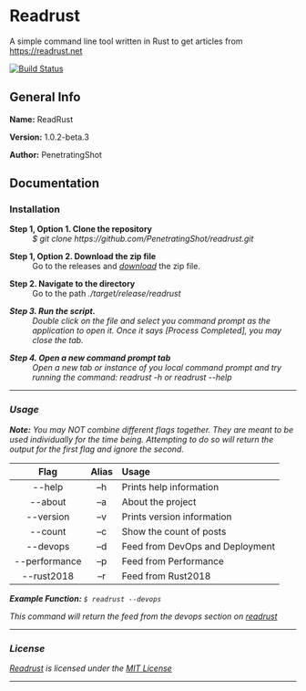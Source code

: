 
# Readrust

A simple command line tool written in Rust to get articles from https://readrust.net

[![Build Status](https://travis-ci.org/PenetratingShot/readrust.svg?branch=master)](https://travis-ci.org/PenetratingShot/readrust)

## General Info

**Name:** ReadRust

**Version:** 1.0.2-beta.3

**Author:** PenetratingShot


## Documentation

### Installation

<dl>
	<dt><b>Step 1, Option 1. Clone the repository</b></dt>
	<dd><em>$ git clone <a>https://github.com/PenetratingShot/readrust.git</a></em></dd>
</dl>
<dl>
    <dt><b>Step 1, Option 2. Download the zip file</b></dt>
    <dd>Go to the releases and <em><a href="">download</a></em> the zip file.</dd>
<dl>
	<dt><b>Step 2. Navigate to the directory</b></dt>
	 <dd>Go to the path <em>./target/release/readrust<em></dd>
</dl>
  
<dl>
	<dt><b>Step 3. Run the script.</b></dt>
	<dd>Double click on the file and select you command prompt as the application to open it. Once it says <em>[Process Completed]</em>, you may close the tab.</dd>
</dl>

<dl>
	<dt><b>Step 4. Open a new command prompt tab</b></dt>
	<dd>Open a new tab or instance of you local command prompt and try running the command: <em>readrust -h</em> or <em>readrust --help</em></dd>
</dl>
  
  ***

### Usage

**Note:** You may NOT combine different flags together. They are meant to be used individually for the time being. Attempting to do so will return the output for the first flag and ignore the second.

| Flag | Alias | Usage |
|:-------:|:------:|:------|
| --help | –h | Prints help information |
| --about | –a | About the project |
| --version | –v | Prints version information
| --count | –c | Show the count of posts |
| --devops | –d | Feed from DevOps and Deployment |
| --performance | –p | Feed from Performance |
| --rust2018 | –r | Feed from Rust2018 |


**Example Function:**  `$ readrust --devops`

This command will return the feed from the devops section on [readrust](https://readrust.net)
***
### License
[Readrust](https://github.com/PenetratingShot/readrust.git) is licensed under the [MIT License](https://github.com/PenetratingShot/readrust/blob/master/LICENSE)
***
